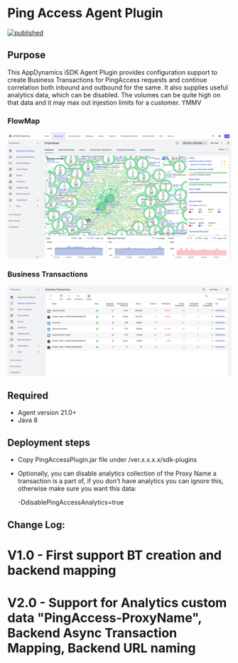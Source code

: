 Ping Access Agent Plugin
==================================
[![published](https://static.production.devnetcloud.com/codeexchange/assets/images/devnet-published.svg)](https://developer.cisco.com/codeexchange/github/repo/jbsouthe/pingAccessAppDynamicsPlugin)

## Purpose
This AppDynamics iSDK Agent Plugin provides configuration support to create Business Transactions for PingAccess requests and continue correlation both inbound and outbound for the same.
It also supplies useful analytics data, which can be disabled. The volumes can be quite high on that data and it may max out injestion limits for a customer. YMMV

### FlowMap

![flowmap.png](doc-images%2Fflowmap.png)

### Business Transactions

![bts.png](doc-images%2Fbts.png)

## Required
- Agent version 21.0+
- Java 8


## Deployment steps
- Copy PingAccessPlugin.jar file under <agent-install-dir>/ver.x.x.x.x/sdk-plugins

- Optionally, you can disable analytics collection of the Proxy Name a transaction is a part of, if you don't have analytics you can ignore this, otherwise make sure you want this data:

    -DdisablePingAccessAnalytics=true
    
## Change Log:
# V1.0 - First support BT creation and backend mapping
# V2.0 - Support for Analytics custom data "PingAccess-ProxyName", Backend Async Transaction Mapping, Backend URL naming
